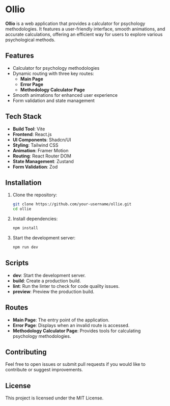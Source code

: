# Ollio

**Ollio** is a web application that provides a calculator for psychology methodologies. It features a user-friendly interface, smooth animations, and accurate calculations, offering an efficient way for users to explore various psychological methods.

## Features

- Calculator for psychology methodologies
- Dynamic routing with three key routes:
  - **Main Page**
  - **Error Page**
  - **Methodology Calculator Page**
- Smooth animations for enhanced user experience
- Form validation and state management

## Tech Stack

- **Build Tool**: Vite
- **Frontend**: React.js
- **UI Components**: Shadcn/UI
- **Styling**: Tailwind CSS
- **Animation**: Framer Motion
- **Routing**: React Router DOM
- **State Management**: Zustand
- **Form Validation**: Zod

## Installation

1. Clone the repository:

   ```bash
   git clone https://github.com/your-username/ollie.git
   cd ollie
   ```

2. Install dependencies:

   ```bash
   npm install
   ```

3. Start the development server:

   ```bash
   npm run dev
   ```

## Scripts

- **dev**: Start the development server.
- **build**: Create a production build.
- **lint**: Run the linter to check for code quality issues.
- **preview**: Preview the production build.

## Routes

- **Main Page**: The entry point of the application.
- **Error Page**: Displays when an invalid route is accessed.
- **Methodology Calculator Page**: Provides tools for calculating psychology methodologies.

## Contributing

Feel free to open issues or submit pull requests if you would like to contribute or suggest improvements.

## License

This project is licensed under the MIT License.
